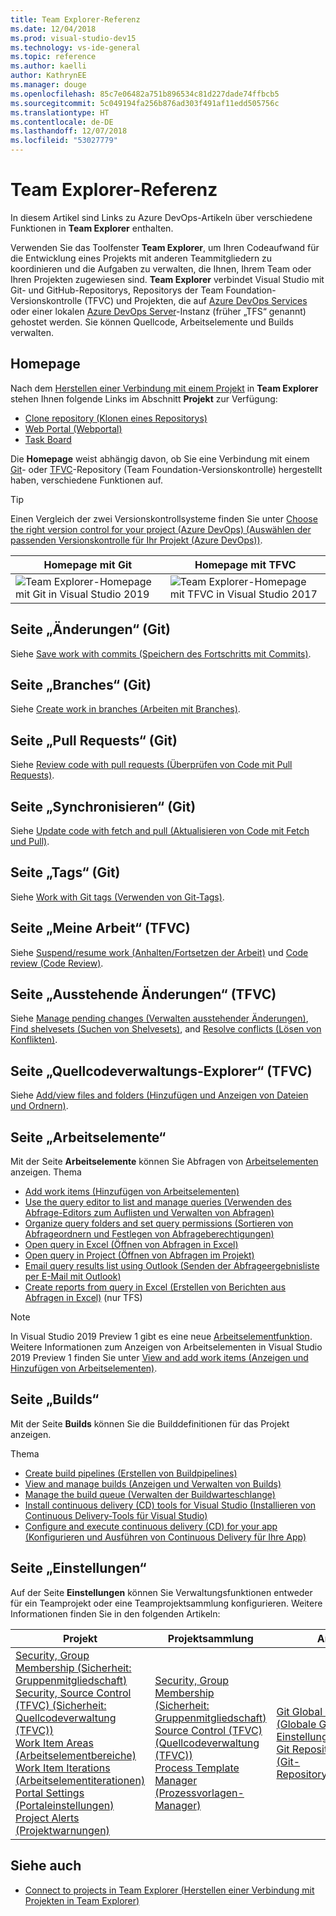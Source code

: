 ```yaml
---
title: Team Explorer-Referenz
ms.date: 12/04/2018
ms.prod: visual-studio-dev15
ms.technology: vs-ide-general
ms.topic: reference
ms.author: kaelli
author: KathrynEE
ms.manager: douge
ms.openlocfilehash: 85c7e06482a751b896534c81d227dade74ffbcb5
ms.sourcegitcommit: 5c049194fa256b876ad303f491af11edd505756c
ms.translationtype: HT
ms.contentlocale: de-DE
ms.lasthandoff: 12/07/2018
ms.locfileid: "53027779"
---
```

# <a name="team-explorer-reference"></a>Team Explorer-Referenz

In diesem Artikel sind Links zu Azure DevOps-Artikeln über verschiedene Funktionen in **Team Explorer** enthalten.

Verwenden Sie das Toolfenster **Team Explorer**, um Ihren Codeaufwand für die Entwicklung eines Projekts mit anderen Teammitgliedern zu koordinieren und die Aufgaben zu verwalten, die Ihnen, Ihrem Team oder Ihren Projekten zugewiesen sind. **Team Explorer** verbindet Visual Studio mit Git- und GitHub-Repositorys, Repositorys der Team Foundation-Versionskontrolle (TFVC) und Projekten, die auf [Azure DevOps Services](/azure/devops/user-guide/what-is-azure-devops-services) oder einer lokalen [Azure DevOps Server](/tfs/index)-Instanz (früher „TFS“ genannt) gehostet werden. Sie können Quellcode, Arbeitselemente und Builds verwalten.

## <a name="home-page"></a>Homepage

Nach dem [Herstellen einer Verbindung mit einem Projekt](../connect-team-project.md) in **Team Explorer** stehen Ihnen folgende Links im Abschnitt **Projekt** zur Verfügung:

- [Clone repository (Klonen eines Repositorys)](/azure/devops/repos/git/clone)
- [Web Portal (Webportal)](/azure/devops/project/navigation/index)
- [Task Board](/azure/devops/boards/sprints/task-board)

Die **Homepage** weist abhängig davon, ob Sie eine Verbindung mit einem [Git](/azure/devops/repos/git/gitquickstart?view=vsts&tabs=visual-studio)- oder [TFVC](/azure/devops/repos/tfvc/overview)-Repository (Team Foundation-Versionskontrolle) hergestellt haben, verschiedene Funktionen auf.

> [!TIP]
> Einen Vergleich der zwei Versionskontrollsysteme finden Sie unter [Choose the right version control for your project (Azure DevOps) (Auswählen der passenden Versionskontrolle für Ihr Projekt (Azure DevOps))](/azure/devops/repos/tfvc/comparison-git-tfvc).

| **Homepage** mit Git | **Homepage** mit TFVC |
| - | - |
| ![Team Explorer-Homepage mit Git in Visual Studio 2019](media/team-explorer-reference/team-explorer-git.png) | ![Team Explorer-Homepage mit TFVC in Visual Studio 2017](media/team-explorer-reference/team-explorer-tfvc.png) |

## <a name="changes-page-git"></a>Seite „Änderungen“ (Git)

Siehe [Save work with commits (Speichern des Fortschritts mit Commits)](/azure/devops/repos/git/commits).

## <a name="branches-page-git"></a>Seite „Branches“ (Git)

Siehe [Create work in branches (Arbeiten mit Branches)](/azure/devops/repos/git/branches).

## <a name="pull-requests-page-git"></a>Seite „Pull Requests“ (Git)

Siehe [Review code with pull requests (Überprüfen von Code mit Pull Requests)](/azure/devops/repos/git/pullrequest).

## <a name="sync-page-git"></a>Seite „Synchronisieren“ (Git)

Siehe [Update code with fetch and pull (Aktualisieren von Code mit Fetch und Pull)](/azure/devops/repos/git/pulling).

## <a name="tags-page-git"></a>Seite „Tags“ (Git)

Siehe [Work with Git tags (Verwenden von Git-Tags)](/azure/devops/repos/git/git-tags).

## <a name="my-work-page-tfvc"></a>Seite „Meine Arbeit“ (TFVC)

Siehe [Suspend/resume work (Anhalten/Fortsetzen der Arbeit)](/azure/devops/repos/tfvc/suspend-your-work-manage-your-shelvesets) und [Code review (Code Review)](/azure/devops/repos/tfvc/day-life-alm-developer-suspend-work-fix-bug-conduct-code-review).

## <a name="pending-changes-page-tfvc"></a>Seite „Ausstehende Änderungen“ (TFVC)

Siehe [Manage pending changes (Verwalten ausstehender Änderungen)](/azure/devops/repos/tfvc/develop-code-manage-pending-changes), [Find shelvesets (Suchen von Shelvesets)](/azure/devops/repos/tfvc/suspend-your-work-manage-your-shelvesets), and [Resolve conflicts (Lösen von Konflikten)](/azure/devops/repos/tfvc/resolve-team-foundation-version-control-conflicts).

## <a name="source-control-explorer-page-tfvc"></a>Seite „Quellcodeverwaltungs-Explorer“ (TFVC)

Siehe [Add/view files and folders (Hinzufügen und Anzeigen von Dateien und Ordnern)](/azure/devops/repos/tfvc/add-files-server).

## <a name="work-items-page"></a>Seite „Arbeitselemente“

Mit der Seite **Arbeitselemente** können Sie Abfragen von [Arbeitselementen](/azure/devops/boards/work-items/about-work-items) anzeigen. Thema

- [Add work items (Hinzufügen von Arbeitselementen)](/azure/devops/boards/backlogs/add-work-items)
- [Use the query editor to list and manage queries (Verwenden des Abfrage-Editors zum Auflisten und Verwalten von Abfragen)](/azure/devops/boards/queries/using-queries)
- [Organize query folders and set query permissions (Sortieren von Abfrageordnern und Festlegen von Abfrageberechtigungen)](/azure/devops/boards/queries/set-query-permissions)
- [Open query in Excel (Öffnen von Abfragen in Excel)](/azure/devops/boards/backlogs/office/bulk-add-modify-work-items-excel)
- [Open query in Project (Öffnen von Abfragen im Projekt)](/azure/devops/boards/backlogs/office/create-your-backlog-tasks-using-project)
- [Email query results list using Outlook (Senden der Abfrageergebnisliste per E-Mail mit Outlook)](/azure/devops/boards/queries/share-plans)
- [Create reports from query in Excel (Erstellen von Berichten aus Abfragen in Excel)](/azure/devops/report/excel/create-status-and-trend-excel-reports) (nur TFS)

> [!NOTE]
> In Visual Studio 2019 Preview 1 gibt es eine neue [Arbeitselementfunktion](/azure/devops/boards/work-items/set-work-item-experience-vs). Weitere Informationen zum Anzeigen von Arbeitselementen in Visual Studio 2019 Preview 1 finden Sie unter [View and add work items (Anzeigen und Hinzufügen von Arbeitselementen)](/azure/devops/boards/work-items/view-add-work-items).

## <a name="builds-page"></a>Seite „Builds“

Mit der Seite **Builds** können Sie die Builddefinitionen für das Projekt anzeigen.

Thema

- [Create build pipelines (Erstellen von Buildpipelines)](/azure/devops/pipelines/tasks/index)
- [View and manage builds (Anzeigen und Verwalten von Builds)](/azure/devops/pipelines/overview)
- [Manage the build queue (Verwalten der Buildwarteschlange)](/azure/devops/pipelines/agents/pools-queues)
- [Install continuous delivery (CD) tools for Visual Studio (Installieren von Continuous Delivery-Tools für Visual Studio)](/azure/devops/pipelines/apps/cd/azure/aspnet-core-to-acr#install-continuous-delivery-cd-tools-for-visual-studio-2017)
- [Configure and execute continuous delivery (CD) for your app (Konfigurieren und Ausführen von Continuous Delivery für Ihre App)](/azure/devops/pipelines/apps/cd/azure/aspnet-core-to-acr#configure-and-execute-continuous-delivery-cd-for-your-app)

## <a name="settings-page"></a>Seite „Einstellungen“

Auf der Seite **Einstellungen** können Sie Verwaltungsfunktionen entweder für ein Teamprojekt oder eine Teamprojektsammlung konfigurieren. Weitere Informationen finden Sie in den folgenden Artikeln:

| Projekt | Projektsammlung | Andere |
| - | - | - |
| [Security, Group Membership (Sicherheit: Gruppenmitgliedschaft)](/azure/devops/organizations/security/set-project-collection-level-permissions)<br/>[Security, Source Control (TFVC) (Sicherheit: Quellcodeverwaltung (TFVC))](/azure/devops/organizations/security/set-git-tfvc-repository-permissions)<br/>[Work Item Areas (Arbeitselementbereiche)](/azure/devops/organizations/settings/set-area-paths)<br/>[Work Item Iterations (Arbeitselementiterationen)](/azure/devops/organizations/settings/set-iteration-paths-sprints)<br/>[Portal Settings (Portaleinstellungen)](/azure/devops/report/sharepoint-dashboards/configure-or-add-a-project-portal)<br/>[Project Alerts (Projektwarnungen)](/azure/devops/notifications/howto-manage-team-notifications) | [Security, Group Membership (Sicherheit: Gruppenmitgliedschaft)](/azure/devops/organizations/security/set-project-collection-level-permissions)<br/>[Source Control (TFVC) (Quellcodeverwaltung (TFVC))](/azure/devops/repos/tfvc/decide-between-using-local-server-workspace)<br/>[Process Template Manager (Prozessvorlagen-Manager)](/azure/devops/boards/work-items/guidance/manage-process-templates) | [Git Global Settings (Globale Git-Einstellungen)](/azure/devops/repos/git/git-config)<br/>[Git Repository Settings (Git-Repositoryeinstellungen)](/azure/devops/repos/git/git-config) |

## <a name="see-also"></a>Siehe auch

- [Connect to projects in Team Explorer (Herstellen einer Verbindung mit Projekten in Team Explorer)](../../ide/connect-team-project.md)
